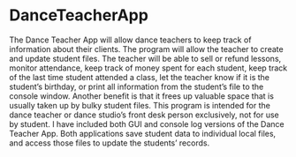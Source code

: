 # DanceTeacherApp
The Dance Teacher App will allow dance teachers to keep track of information about their clients. The program will allow the teacher to create and update student files. The teacher will be able to sell or refund lessons, monitor attendance, keep track of money spent for each student, keep track of the last time student attended a class, let the teacher know if it is the student’s birthday, or print all information from the student’s file to the console window.  Another benefit is that it frees up valuable space that is usually taken up by bulky student files. This program is intended for the dance teacher or dance studio’s front desk person exclusively, not for use by student.
I have included both GUI and console log versions of the Dance Teacher App. Both applications save student data to individual local files, and access those files to update the students’ records. 
